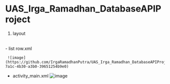 # UAS_Irga_Ramadhan_DatabaseAPIProject

1. layout
<br>
   - list row.xml
  
     
     ![image](https://github.com/IrgaRamadhanPutra/UAS_Irga_Ramadhan_DatabaseAPIProject/assets/101645216/d528aa2f-7a1c-4b30-a3b0-39651254b9e0)

   - activity_main.xml
     ![image](https://github.com/IrgaRamadhanPutra/UAS_Irga_Ramadhan_DatabaseAPIProject/assets/101645216/9386c2bf-70ae-4e88-a78f-9c58384ef187)

     

  
